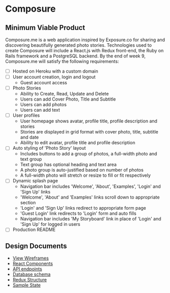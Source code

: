 # Composure

## Minimum Viable Product
Composure.me is a web application inspired by Exposure.co for sharing and discovering beautifully generated photo stories. Technologies used to create Composure will include a React.js with Redux front-end, the Ruby on Rails framework and a PostgreSQL backend. By the end of week 9, Composure.me will satisfy the following requirements:

- [ ] Hosted on Heroku with a custom domain
- [ ] User account creation, login and logout
  - Guest account access
- [ ] Photo Stories
  - Ability to Create, Read, Update and Delete
  - Users can add Cover Photo, Title and Subtitle
  - Users can add photos
  - Users can add text
- [ ] User profiles
  - User homepage shows avatar, profile title, profile description and stories
  - Stories are displayed in grid format with cover photo, title, subtitle and date
  - Ability to edit avatar, profile title and profile description
- [ ] Auto styling of 'Photo Story' layout
  - Includes buttons to add a group of photos, a full-width photo and text group
  - Text group has optional heading and text area
  - A photo group is auto-justified based on number of photos
  - A full-width photo will stretch or resize to fill or fit respectively
- [ ] Dynamic splash page
  - Navigation bar includes 'Welcome', 'About', 'Examples', 'Login' and 'Sign Up' links
  - 'Welcome', 'About' and 'Examples' links scroll down to appropriate section
  - 'Login' and 'Sign Up' links redirect to appropriate form page
  - 'Guest Login' link redirects to 'Login' form and auto fills
  - Navigation bar includes 'My Storyboard' link in place of 'Login' and 'Sign Up' for logged in users
- [ ] Production README

## Design Documents
* [View Wireframes][wireframes]
* [React Components][components]
* [API endpoints][api-endpoints]
* [Database schema][schema]
* [Redux Structure][redux-structure]
* [Sample State][sample-state]

[wireframes]: ./docs/wireframes/
[components]: ./docs/component-hierarchy.md
[redux-structure]: ./docs/redux-structure.md
[sample-state]: ./docs/sample-state.md
[api-endpoints]: ./docs/api-endpoints.md
[schema]: ./docs/schema.md
[redux-structure]: ./docs/redux-structure.md
[sample-state]: ./docs/sample-state.md
[Implementation Timeline]: ./docs/phases
